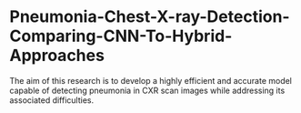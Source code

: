 # Pneumonia-Chest-X-ray-Detection-Comparing-CNN-To-Hybrid-Approaches
The aim of this research is to develop a highly efficient and accurate model capable of detecting pneumonia in CXR scan images while addressing its associated difficulties.

